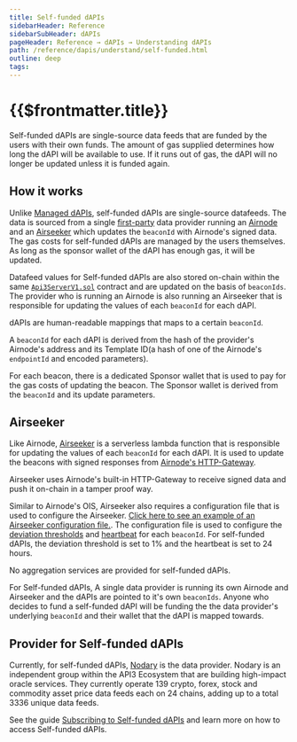 ```yaml
---
title: Self-funded dAPIs
sidebarHeader: Reference
sidebarSubHeader: dAPIs
pageHeader: Reference → dAPIs → Understanding dAPIs
path: /reference/dapis/understand/self-funded.html
outline: deep
tags:
---
```


<PageHeader/>

<SearchHighlight/>

<FlexStartTag/>

# {{$frontmatter.title}}

Self-funded dAPIs are single-source data feeds that are funded by the users with
their own funds. The amount of gas supplied determines how long the dAPI will be
available to use. If it runs out of gas, the dAPI will no longer be updated
unless it is funded again.

## How it works

Unlike [Managed dAPIs](/reference/dapis/understand/managed.html), self-funded
dAPIs are single-source datafeeds. The data is sourced from a single
[first-party](/explore/airnode/why-first-party-oracles.html) data provider
running an [Airnode](/reference/airnode/latest/understand/) and an
[Airseeker](/reference/dapis/understand/self-funded.html#airseeker) which
updates the `beaconId` with Airnode's signed data. The gas costs for self-funded
dAPIs are managed by the users themselves. As long as the sponsor wallet of the
dAPI has enough gas, it will be updated.

Datafeed values for Self-funded dAPIs are also stored on-chain within the same
[`Api3ServerV1.sol`<ExternalLinkImage/>](https://github.com/api3dao/airnode-protocol-v1/tree/79b509f0e88a96fa4ea3cd576685051d37c9a504/contracts/api3-server-v1)
contract and are updated on the basis of `beaconIds`. The provider who is
running an Airnode is also running an Airseeker that is responsible for updating
the values of each `beaconId` for each dAPI.

dAPIs are human-readable mappings that maps to a certain `beaconId`.

A `beaconId` for each dAPI is derived from the hash of the provider's Airnode's
address and its Template ID(a hash of one of the Airnode's `endpointId` and
encoded parameters).

For each beacon, there is a dedicated Sponsor wallet that is used to pay for the
gas costs of updating the beacon. The Sponsor wallet is derived from the
`beaconId` and its update parameters.

## Airseeker

Like Airnode,
[Airseeker<ExternalLinkImage/>](https://github.com/api3dao/airseeker/) is a
serverless lambda function that is responsible for updating the values of each
`beaconId` for each dAPI. It is used to update the beacons with signed responses
from
[Airnode's HTTP-Gateway](/reference/airnode/latest/understand/http-gateways.html).

Airseeker uses Airnode's built-in HTTP-Gateway to receive signed data and push
it on-chain in a tamper proof way.

Similar to Airnode's OIS, Airseeker also requires a configuration file that is
used to configure the Airseeker.
[Click here to see an example of an Airseeker configuration file.<ExternalLinkImage/>](https://github.com/api3dao/airseeker/blob/main/config/airseeker.example.json).
The configuration file is used to configure the
[deviation thresholds](/reference/dapis/understand/deviations.html) and
[heartbeat](/reference/dapis/understand/deviations.html#heartbeat) for each
`beaconId`. For self-funded dAPIs, the deviation threshold is set to 1% and the
heartbeat is set to 24 hours.

No aggregation services are provided for self-funded dAPIs.

For Self-funded dAPIs, A single data provider is running its own Airnode and
Airseeker and the dAPIs are pointed to it's own `beaconIds`. Anyone who decides
to fund a self-funded dAPI will be funding the the data provider's underlying
`beaconId` and their wallet that the dAPI is mapped towards.

## Provider for Self-funded dAPIs

Currently, for self-funded dAPIs,
[Nodary<ExternalLinkImage/>](https://nodary.io/) is the data provider. Nodary is
an independent group within the API3 Ecosystem that are building high-impact
oracle services. They currently operate 139 crypto, forex, stock and commodity
asset price data feeds each on 24 chains, adding up to a total 3336 unique data
feeds.

See the guide
[Subscribing to Self-funded dAPIs](/guides/dapis/subscribing-self-funded-dapis/)
and learn more on how to access Self-funded dAPIs.

<FlexEndTag/>

